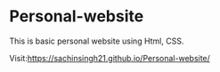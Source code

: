 # Personal-website
This is basic personal website using Html, CSS.

Visit:https://sachinsingh21.github.io/Personal-website/
